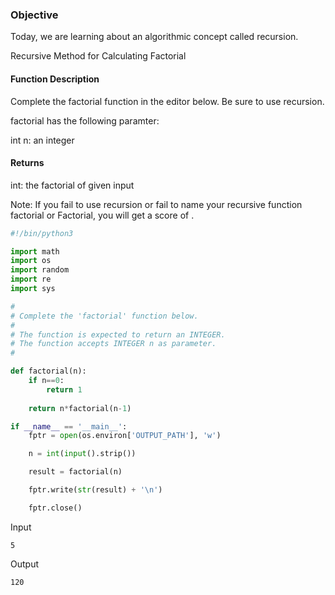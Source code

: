 ### Objective

Today, we are learning about an algorithmic concept called recursion. 

Recursive Method for Calculating Factorial

#### Function Description

Complete the factorial function in the editor below. Be sure to use recursion.

factorial has the following paramter:

int n: an integer

#### Returns

int: the factorial of given input

Note: If you fail to use recursion or fail to name your recursive function factorial or Factorial, you will get a score of .

```python 
#!/bin/python3

import math
import os
import random
import re
import sys

#
# Complete the 'factorial' function below.
#
# The function is expected to return an INTEGER.
# The function accepts INTEGER n as parameter.
#

def factorial(n):
    if n==0:
        return 1
    
    return n*factorial(n-1)

if __name__ == '__main__':
    fptr = open(os.environ['OUTPUT_PATH'], 'w')

    n = int(input().strip())

    result = factorial(n)

    fptr.write(str(result) + '\n')

    fptr.close()
```
Input
```
5
```
Output
```
120
```
